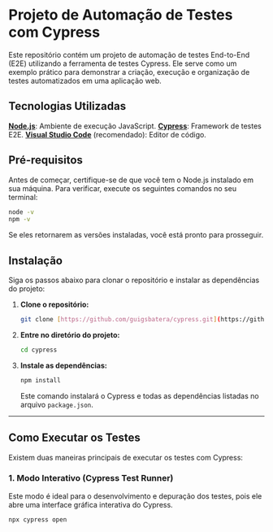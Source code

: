 # Projeto de Automação de Testes com Cypress
Este repositório contém um projeto de automação de testes End-to-End (E2E) utilizando a ferramenta de testes Cypress. Ele serve como um exemplo prático para demonstrar a criação, execução e organização de testes automatizados em uma aplicação web.

## Tecnologias Utilizadas

**[Node.js](https://nodejs.org/)**: Ambiente de execução JavaScript.
**[Cypress](https://www.cypress.io/)**: Framework de testes E2E.
**[Visual Studio Code](https://code.visualstudio.com/)** (recomendado): Editor de código.

## Pré-requisitos

Antes de começar, certifique-se de que você tem o Node.js instalado em sua máquina. Para verificar, execute os seguintes comandos no seu terminal:
```bash
node -v
npm -v
```
Se eles retornarem as versões instaladas, você está pronto para prosseguir.

## Instalação

Siga os passos abaixo para clonar o repositório e instalar as dependências do projeto:

1.  **Clone o repositório:**
    ```bash
    git clone [https://github.com/guigsbatera/cypress.git](https://github.com/guigsbatera/cypress.git)
    ```

2.  **Entre no diretório do projeto:**
    ```bash
    cd cypress
    ```

3.  **Instale as dependências:**
    ```bash
    npm install
    ```
    Este comando instalará o Cypress e todas as dependências listadas no arquivo `package.json`.

---

## Como Executar os Testes

Existem duas maneiras principais de executar os testes com Cypress:

### 1. Modo Interativo (Cypress Test Runner)

Este modo é ideal para o desenvolvimento e depuração dos testes, pois ele abre uma interface gráfica interativa do Cypress.

```bash
npx cypress open